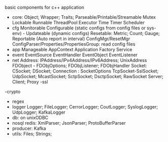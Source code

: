 basic components for c++ application
- core: 
    Object; Wrapper; Traits; 
    Parseable/Printable/Streamable
    Mutex Lockable
    Runnable ThreadPool Executor
    Time Timer Scheduler
- cfg
    Monitorable
    Configurable (static configs from config files or sys-env) - Updateable (dynamic configs)
    Resetable: Metric<N>; Count; Gauge; Reportable (Auto report in interval)
    ConfigMgr/ResetMgr
    ConfigParser/Properties/PropertiesGroup: read config files  
- app
    Manageable  AppContext Application Factory  Service
- event
    EventSource EventHandler EventObject EventListener
- net
    Address: IPAddress/IPv4Address/IPv6Address; UnixAddress
    FDObject - FDObjOptions; FDObjListener; FDObjHandler 
    Socket: CSocket; DSocket; Connection  : SocketOptions
    TcpSocket-SslSocket; UdpSocket; McastSocket; SctpSocket; DsctpSocket; RawSocket
    Server; Client; Proxy
-ssl
    
-crypto
    
- regex
- logger
  Logger; FileLogger; CerrorLogger; CoutLogger; SyslogLogger; UdpLogger; KafkaLogger
- db: on unixODBC
- nosql
   redis:  XmlParser; JsonParser; ProtoBufferParser
- producer:
   Kafka
- utils:
    Files; Strings; 
